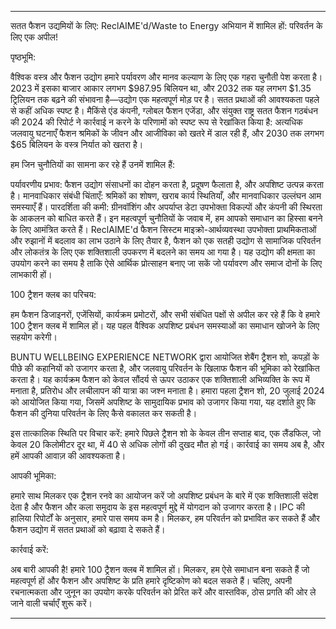 ---

सतत फैशन उद्यमियों के लिए: ReclAIME'd/Waste to Energy अभियान में शामिल हों: परिवर्तन के लिए एक अपील!

पृष्ठभूमि:

वैश्विक वस्त्र और फैशन उद्योग हमारे पर्यावरण और मानव कल्याण के लिए एक गहरा चुनौती पेश करता है। 2023 में इसका बाजार आकार लगभग $987.95 बिलियन था, और 2032 तक यह लगभग $1.35 ट्रिलियन तक बढ़ने की संभावना है—उद्योग एक महत्वपूर्ण मोड़ पर है। सतत प्रथाओं की आवश्यकता पहले से कहीं अधिक स्पष्ट है। मैकिंसे एंड कंपनी, ग्लोबल फैशन एजेंडा, और संयुक्त राष्ट्र सतत फैशन गठबंधन की 2024 की रिपोर्ट ने कार्रवाई न करने के परिणामों को स्पष्ट रूप से रेखांकित किया है: अत्यधिक जलवायु घटनाएँ फैशन श्रमिकों के जीवन और आजीविका को खतरे में डाल रही हैं, और 2030 तक लगभग $65 बिलियन के वस्त्र निर्यात को खतरा है।

हम जिन चुनौतियों का सामना कर रहे हैं उनमें शामिल हैं:

पर्यावरणीय प्रभाव: फैशन उद्योग संसाधनों का दोहन करता है, प्रदूषण फैलाता है, और अपशिष्ट उत्पन्न करता है।
मानवाधिकार संबंधी चिंताएँ: श्रमिकों का शोषण, खराब कार्य स्थितियाँ, और मानवाधिकार उल्लंघन आम समस्याएँ हैं।
पारदर्शिता की कमी: ग्रीनवॉशिंग और अपर्याप्त डेटा उपभोक्ता विकल्पों और कंपनी की स्थिरता के आकलन को बाधित करते हैं।
इन महत्वपूर्ण चुनौतियों के जवाब में, हम आपको समाधान का हिस्सा बनने के लिए आमंत्रित करते हैं। ReclAIME'd फैशन सिस्टम माइक्रो-आर्थव्यवस्था उपभोक्ता प्राथमिकताओं और रुझानों में बदलाव का लाभ उठाने के लिए तैयार है, फैशन को एक सतही उद्योग से सामाजिक परिवर्तन और लोकतंत्र के लिए एक शक्तिशाली उपकरण में बदलने का समय आ गया है। यह उद्योग की क्षमता का उपयोग करने का समय है ताकि ऐसे आर्थिक प्रोत्साहन बनाए जा सकें जो पर्यावरण और समाज दोनों के लिए लाभकारी हों।

100 ट्रैशन क्लब का परिचय:

हम फैशन डिजाइनरों, एजेंसियों, कार्यक्रम प्रमोटरों, और सभी संबंधित पक्षों से अपील कर रहे हैं कि वे हमारे 100 ट्रैशन क्लब में शामिल हों। यह पहल वैश्विक अपशिष्ट प्रबंधन समस्याओं का समाधान खोजने के लिए सहयोग करेगी। 

BUNTU WELLBEING EXPERIENCE NETWORK द्वारा आयोजित शेबैंग ट्रैशन शो, कपड़ों के पीछे की कहानियों को उजागर करता है, और जलवायु परिवर्तन के खिलाफ फैशन की भूमिका को रेखांकित करता है। यह कार्यक्रम फैशन को केवल सौंदर्य से ऊपर उठाकर एक शक्तिशाली अभिव्यक्ति के रूप में मनाता है, प्रतिरोध और लचीलापन की यात्रा का जश्न मनाता है। हमारा पहला ट्रैशन शो, 20 जुलाई 2024 को आयोजित किया गया, जिसमें अपशिष्ट के सामुदायिक प्रभाव को उजागर किया गया, यह दर्शाते हुए कि फैशन की दुनिया परिवर्तन के लिए कैसे वकालत कर सकती है।

इस तात्कालिक स्थिति पर विचार करें: हमारे पिछले ट्रैशन शो के केवल तीन सप्ताह बाद, एक लैंडफिल, जो केवल 20 किलोमीटर दूर था, में 40 से अधिक लोगों की दुखद मौत हो गई। कार्रवाई का समय अब है, और हमें आपकी आवाज़ की आवश्यकता है।

आपकी भूमिका:

हमारे साथ मिलकर एक ट्रैशन रनवे का आयोजन करें जो अपशिष्ट प्रबंधन के बारे में एक शक्तिशाली संदेश देता है और फैशन और कला समुदाय के इस महत्वपूर्ण मुद्दे में योगदान को उजागर करता है। IPC की हालिया रिपोर्टों के अनुसार, हमारे पास समय कम है। मिलकर, हम परिवर्तन को प्रभावित कर सकते हैं और फैशन उद्योग में सतत प्रथाओं को बढ़ावा दे सकते हैं।

कार्रवाई करें:

अब बारी आपकी है! हमारे 100 ट्रैशन क्लब में शामिल हों। मिलकर, हम ऐसे समाधान बना सकते हैं जो महत्वपूर्ण हों और फैशन और अपशिष्ट के प्रति हमारे दृष्टिकोण को बदल सकते हैं। चलिए, अपनी रचनात्मकता और जुनून का उपयोग करके परिवर्तन को प्रेरित करें और वास्तविक, ठोस प्रगति की ओर ले जाने वाली चर्चाएँ शुरू करें।

---